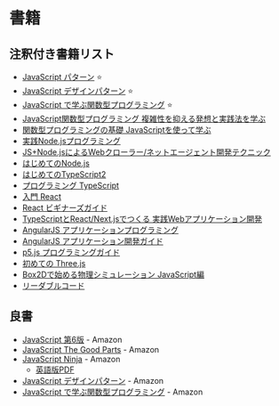 # 書籍

## 注釈付き書籍リスト

- [JavaScript パターン](978-4-87311-488-0/) :star:
- [JavaScript デザインパターン](978-4-87311-618-1/) :star:
- [JavaScript で学ぶ関数型プログラミング](978-4-87311-660-0/) :star:
- [JavaScript関数型プログラミング 複雑性を抑える発想と実践法を学ぶ](978-4-2950-0113-3/)
- [関数型プログラミングの基礎 JavaScriptを使って学ぶ](978-4-86594-059-6/)
- [実践Node.jsプログラミング](978-4-79812-947-1/)
- [JS+Node.jsによるWebクローラー/ネットエージェント開発テクニック](978-4-88337-993-4/)
- [はじめてのNode.js](978-4-79737-090-4/)
- [はじめてのTypeScript2](978-4-77751-992-7/)
- [プログラミング TypeScript](978-4-87311-904-5/)
- [入門 React](978-4-87311-719-5/)
- [React ビギナーズガイド](978-4-87311-788-1/)
- [TypeScriptとReact/Next.jsでつくる 実践Webアプリケーション開発](978-4-2971-2916-3/)
- [AngularJS アプリケーションプログラミング](978-4-7741-7568-3/)
- [AngularJS アプリケーション開発ガイド](978-4-87311-667-9/)
- [p5.js プログラミングガイド](978-4-87783-381-7/)
- [初めての Three.js](978-4-87311-770-6/)
- [Box2Dで始める物理シミュレーション JavaScript編](978-4-86354-717-9/)
- [リーダブルコード](978-4-8731-1565-8/)


## 良書

- [JavaScript 第6版](http://www.amazon.co.jp/dp/4873115736) - Amazon
- [JavaScript The Good Parts](http://www.amazon.co.jp/dp/4873113911) - Amazon
- [JavaScript Ninja](http://www.amazon.co.jp/dp/4798128457) - Amazon
  - [英語版PDF](http://webandbeer.com.ar/wp-content/uploads/2014/11/SecretsOfTheJavaScriptNinja.pdf)
- [JavaScript デザインパターン](http://www.amazon.co.jp/dp/487311618X) - Amazon
- [JavaScript で学ぶ関数型プログラミング](http://www.amazon.co.jp/dp/4873116600) - Amazon
